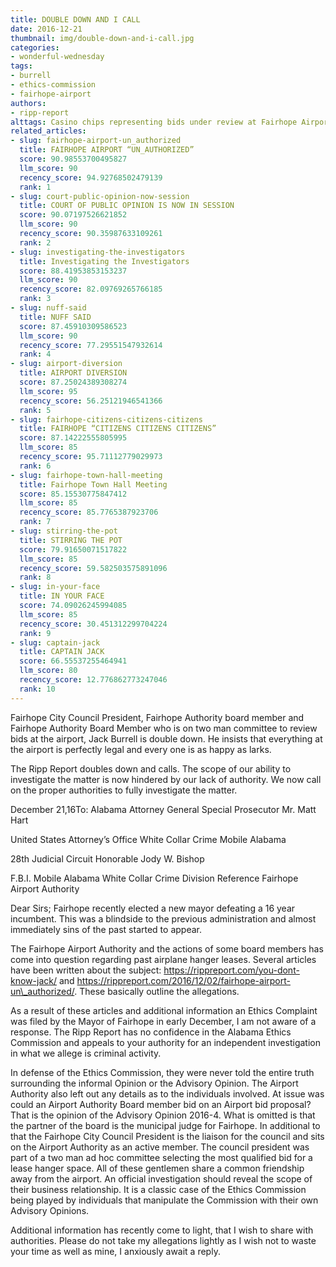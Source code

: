 ```yaml
---
title: DOUBLE DOWN AND I CALL
date: 2016-12-21
thumbnail: img/double-down-and-i-call.jpg
categories:
- wonderful-wednesday
tags:
- burrell
- ethics-commission
- fairhope-airport
authors:
- ripp-report
alttags: Casino chips representing bids under review at Fairhope Airport, amid claims of legality and investigation calls
related_articles:
- slug: fairhope-airport-un_authorized
  title: FAIRHOPE AIRPORT “UN_AUTHORIZED”
  score: 90.98553700495827
  llm_score: 90
  recency_score: 94.92768502479139
  rank: 1
- slug: court-public-opinion-now-session
  title: COURT OF PUBLIC OPINION IS NOW IN SESSION
  score: 90.07197526621852
  llm_score: 90
  recency_score: 90.35987633109261
  rank: 2
- slug: investigating-the-investigators
  title: Investigating the Investigators
  score: 88.41953853153237
  llm_score: 90
  recency_score: 82.09769265766185
  rank: 3
- slug: nuff-said
  title: NUFF SAID
  score: 87.45910309586523
  llm_score: 90
  recency_score: 77.29551547932614
  rank: 4
- slug: airport-diversion
  title: AIRPORT DIVERSION
  score: 87.25024389308274
  llm_score: 95
  recency_score: 56.25121946541366
  rank: 5
- slug: fairhope-citizens-citizens-citizens
  title: FAIRHOPE “CITIZENS CITIZENS CITIZENS”
  score: 87.14222555805995
  llm_score: 85
  recency_score: 95.71112779029973
  rank: 6
- slug: fairhope-town-hall-meeting
  title: Fairhope Town Hall Meeting
  score: 85.15530775847412
  llm_score: 85
  recency_score: 85.7765387923706
  rank: 7
- slug: stirring-the-pot
  title: STIRRING THE POT
  score: 79.91650071517822
  llm_score: 85
  recency_score: 59.582503575891096
  rank: 8
- slug: in-your-face
  title: IN YOUR FACE
  score: 74.09026245994085
  llm_score: 85
  recency_score: 30.451312299704224
  rank: 9
- slug: captain-jack
  title: CAPTAIN JACK
  score: 66.55537255464941
  llm_score: 80
  recency_score: 12.776862773247046
  rank: 10
---
```

Fairhope City Council President, Fairhope Authority board member and Fairhope Authority Board Member who is on two man committee to review bids at the airport, Jack Burrell is double down. He insists that everything at the airport is perfectly legal and every one is as happy as larks.

The Ripp Report doubles down and calls. The scope of our ability to investigate the matter is now hindered by our lack of authority. We now call on the proper authorities to fully investigate the matter.

December 21,16To: Alabama Attorney General Special Prosecutor Mr. Matt Hart

United States Attorney’s Office White Collar Crime Mobile Alabama

28th Judicial Circuit Honorable Jody W. Bishop

F.B.I. Mobile Alabama White Collar Crime Division Reference Fairhope Airport Authority

Dear Sirs; Fairhope recently elected a new mayor defeating a 16 year incumbent. This was a blindside to the previous administration and almost immediately sins of the past started to appear.

The Fairhope Airport Authority and the actions of some board members has come into question regarding past airplane hanger leases. Several articles have been written about the subject: https://rippreport.com/you-dont-know-jack/ and https://rippreport.com/2016/12/02/fairhope-airport-un\_authorized/. These basically outline the allegations.

As a result of these articles and additional information an Ethics Complaint was filed by the Mayor of Fairhope in early December, I am not aware of a response. The Ripp Report has no confidence in the Alabama Ethics Commission and appeals to your authority for an independent investigation in what we allege is criminal activity.

In defense of the Ethics Commission, they were never told the entire truth surrounding the informal Opinion or the Advisory Opinion. The Airport Authority also left out any details as to the individuals involved. At issue was could an Airport Authority Board member bid on an Airport bid proposal? That is the opinion of the Advisory Opinion 2016-4. What is omitted is that the partner of the board is the municipal judge for Fairhope. In additional to that the Fairhope City Council President is the liaison for the council and sits on the Airport Authority as an active member. The council president was part of a two man ad hoc committee selecting the most qualified bid for a lease hanger space. All of these gentlemen share a common friendship away from the airport. An official investigation should reveal the scope of their business relationship. It is a classic case of the Ethics Commission being played by individuals that manipulate the Commission with their own Advisory Opinions.

Additional information has recently come to light, that I wish to share with authorities. Please do not take my allegations lightly as I wish not to waste your time as well as mine, I anxiously await a reply.
